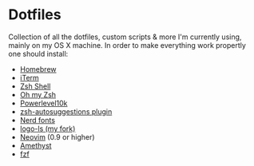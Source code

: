 # Dotfiles

Collection of all the dotfiles, custom scripts & more I'm currently using, mainly on my OS X machine. 
In order to make everything work propertly one should install: 

- [Homebrew](https://brew.sh/index_it)
- [iTerm](https://iterm2.com/)
- [Zsh Shell](https://github.com/zsh-users/zsh)
- [Oh my Zsh](https://github.com/ohmyzsh/ohmyzsh)
- [Powerlevel10k](https://github.com/romkatv/powerlevel10k)
- [zsh-autosuggestions plugin](https://github.com/zsh-users/zsh-autosuggestions)
- [Nerd fonts](https://github.com/ryanoasis/nerd-fonts)
- [logo-ls (my fork)](https://github.com/canta2899/logo-ls)
- [Neovim](https://neovim.io/) (0.9 or higher)
- [Amethyst](https://ianyh.com/amethyst/)
- [fzf](https://github.com/junegunn/fzf)

